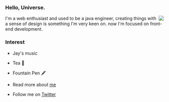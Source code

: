### Hello, Universe. 

<img align="right" src="https://github-readme-stats.vercel.app/api?username=LastWhisperzzz&show_icons=true&icon_color=CE1D2D&text_color=718096&bg_color=ffffff&hide_title=true" />

I'm a web enthusiast and used to be a java engineer,
creating things with a sense of design is something I'm very keen on.
now I'm focused on front-end development.

### Interest
- Jay's music
- Tea 🍵
- Fountain Pen 🖋️

- Read more about [me](http://lastwhisper.net)
- Follow me on [Twitter](https://twitter.com/LastWhisperzzz)



